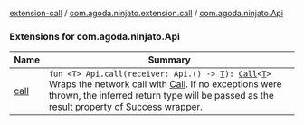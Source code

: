 [extension-call](../../index.md) / [com.agoda.ninjato.extension.call](../index.md) / [com.agoda.ninjato.Api](./index.md)

### Extensions for com.agoda.ninjato.Api

| Name | Summary |
|---|---|
| [call](call.md) | `fun <T> Api.call(receiver: Api.() -> `[`T`](call.md#T)`): `[`Call`](../-call/index.md)`<`[`T`](call.md#T)`>`<br>Wraps the network call with [Call](../-call/index.md). If no exceptions were thrown, the inferred return type will be passed as the [result](../-call/-success/result.md) property of [Success](../-call/-success/index.md) wrapper. |

